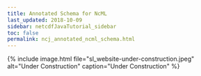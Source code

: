 ```yaml
---
title: Annotated Schema for NcML
last_updated: 2018-10-09
sidebar: netcdfJavaTutorial_sidebar
toc: false
permalink: ncj_annotated_ncml_schema.html
---
```


{% include image.html file="sl_website-under-construction.jpeg" alt="Under Construction" caption="Under Construction" %}